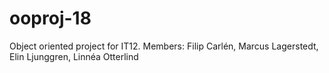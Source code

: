 ooproj-18
=======

Object oriented project for IT12. Members: Filip Carlén, Marcus Lagerstedt, Elin Ljunggren, Linnéa Otterlind

